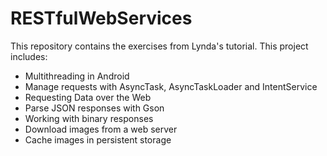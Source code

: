 # RESTfulWebServices

This repository contains the exercises from Lynda's tutorial.
This project includes:

* Multithreading in Android
* Manage requests with AsyncTask, AsyncTaskLoader and IntentService
* Requesting Data over the Web
* Parse JSON responses with Gson
* Working with binary responses
* Download images from a web server
* Cache images in persistent storage



